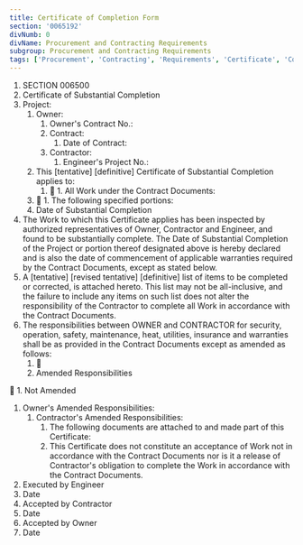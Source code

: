 ```yaml
---
title: Certificate of Completion Form
section: '0065192'
divNumb: 0
divName: Procurement and Contracting Requirements
subgroup: Procurement and Contracting Requirements
tags: ['Procurement', 'Contracting', 'Requirements', 'Certificate', 'Completion', 'Form']
---
```


   1. SECTION 006500
   1. Certificate of Substantial Completion
   1. Project:
      1. Owner:
            1. Owner's Contract No.:
         1. Contract:
               1. Date of Contract:
         1. Contractor:
               1. Engineer's Project No.:
      1. This [tentative] [definitive] Certificate of Substantial Completion applies to:
            1. 
    1. All Work under the Contract Documents:
       1. 
    1. The following specified portions:
       1. Date of Substantial Completion
   1. The Work to which this Certificate applies has been inspected by authorized representatives of Owner, Contractor and Engineer, and found to be substantially complete. The Date of Substantial Completion of the Project or portion thereof designated above is hereby declared and is also the date of commencement of applicable warranties required by the Contract Documents, except as stated below.
   1. A [tentative] [revised tentative] [definitive] list of items to be completed or corrected, is attached hereto. This list may not be all-inclusive, and the failure to include any items on such list does not alter the responsibility of the Contractor to complete all Work in accordance with the Contract Documents.
1. The responsibilities between OWNER and CONTRACTOR for security, operation, safety, maintenance, heat, utilities, insurance and warranties shall be as provided in the Contract Documents except as amended as follows:
      1. 
    1. Amended Responsibilities


    1. Not Amended
   1. Owner's Amended Responsibilities:
      1. Contractor's Amended Responsibilities:
            1. The following documents are attached to and made part of this Certificate:
         1. This Certificate does not constitute an acceptance of Work not in accordance with the Contract Documents nor is it a release of Contractor's obligation to complete the Work in accordance with the Contract Documents.
   1. Executed by Engineer
   1. Date
   1. Accepted by Contractor
   1. Date
   1. Accepted by Owner
   1. Date

